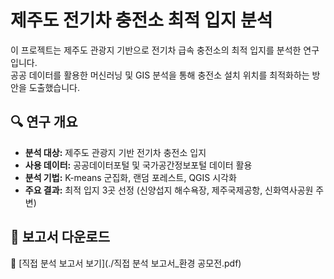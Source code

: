 # 제주도 전기차 충전소 최적 입지 분석
이 프로젝트는 제주도 관광지 기반으로 전기차 급속 충전소의 최적 입지를 분석한 연구입니다.  
공공 데이터를 활용한 머신러닝 및 GIS 분석을 통해 충전소 설치 위치를 최적화하는 방안을 도출했습니다.

## 🔍 연구 개요
- **분석 대상:** 제주도 관광지 기반 전기차 충전소 입지
- **사용 데이터:** 공공데이터포털 및 국가공간정보포털 데이터 활용
- **분석 기법:** K-means 군집화, 랜덤 포레스트, QGIS 시각화
- **주요 결과:** 최적 입지 3곳 선정 (신양섭지 해수욕장, 제주국제공항, 신화역사공원 주변)

## 📘 보고서 다운로드
📄 [직접 분석 보고서 보기](./직접 분석 보고서_환경 공모전.pdf)

